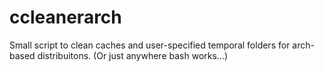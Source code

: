 # ccleanerarch
Small script to clean caches and user-specified temporal folders for arch-based distribuitons. (Or just anywhere bash works...)
